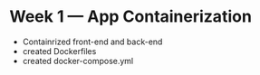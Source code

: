 # Week 1 — App Containerization

- Containrized front-end and back-end 
- created Dockerfiles
- created docker-compose.yml
